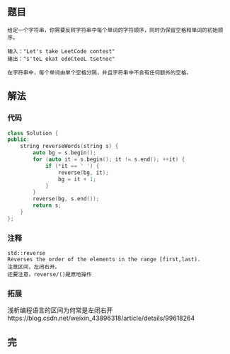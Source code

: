 ## 题目

```
给定一个字符串，你需要反转字符串中每个单词的字符顺序，同时仍保留空格和单词的初始顺序。

输入："Let's take LeetCode contest"
输出："s'teL ekat edoCteeL tsetnoc"

在字符串中，每个单词由单个空格分隔，并且字符串中不会有任何额外的空格。
```

## 解法

### 代码

```c++
class Solution {
public:
    string reverseWords(string s) {
        auto bg = s.begin();
        for (auto it = s.begin(); it != s.end(); ++it) {
            if (*it == ' ') {
                reverse(bg, it);
                bg = it + 1;
            }
        }
        reverse(bg, s.end());
        return s;
    }
};
```

### 注释

```
std::reverse
Reverses the order of the elements in the range [first,last).
注意区间，左闭右开。
还要注意，reverse/()是原地操作
```

### 拓展

浅析编程语言的区间为何常是左闭右开https://blog.csdn.net/weixin_43896318/article/details/99618264

## 完